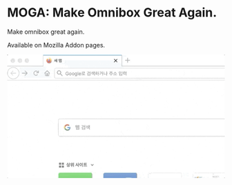 # MOGA: Make Omnibox Great Again.

Make omnibox great again.

Available on Mozilla Addon pages.

![Usage example](media/usage.gif)
